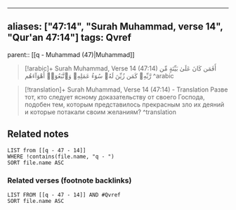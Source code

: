
---
aliases: ["47:14", "Surah Muhammad, verse 14", "Qur'an 47:14"]
tags: Qvref
---

parent:: [[q - Muhammad (47)|Muhammad]]

> [!arabic]+ Surah Muhammad, Verse 14 (47:14)
> <span class="quran-arabic">أَفَمَن كَانَ عَلَىٰ بَيِّنَةٍ مِّن رَّبِّهِۦ كَمَن زُيِّنَ لَهُۥ سُوٓءُ عَمَلِهِۦ وَٱتَّبَعُوٓا۟ أَهْوَآءَهُم</span>
^arabic

> [!translation]+ Surah Muhammad, Verse 14 (47:14) - Translation
> Разве тот, кто следует ясному доказательству от своего Господа, подобен тем, которым представилось прекрасным зло их деяний и которые потакали своим желаниям?
^translation



## Related notes
```dataview
LIST from [[q - 47 - 14]]
WHERE !contains(file.name, "q - ")
SORT file.name ASC
```

### Related verses (footnote backlinks)
```dataview
LIST FROM [[q - 47 - 14]] AND #Qvref
SORT file.name ASC
```

